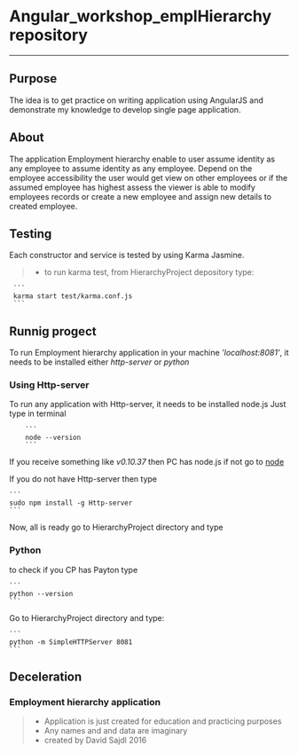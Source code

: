 
# Angular_workshop_emplHierarchy repository

***
## Purpose

The idea is to get practice on writing application using AngularJS and demonstrate my knowledge to develop single page application. 

## About
The application Employment hierarchy enable to user assume identity as any employee to assume identity as any employee. Depend on the employee accessibility the user would get view on other employees or if the assumed employee has highest assess the viewer is able to modify employees records or create a new employee and assign new details to created employee.

## Testing
Each constructor and service is tested by using Karma Jasmine.

 > * to run karma test, from HierarchyProject depository type:

     ```
     karma start test/karma.conf.js
     ```

## Runnig progect
To run Employment hierarchy application in your machine *'localhost:8081'*, it needs to be installed either *http-server* or *python*

### Using Http-server

To run any application with Http-server, it needs to be installed node.js
Just type in terminal 

		```
		node --version
		```

If you receive something like *v0.10.37* then PC has node.js if not go to [node](https://nodejs.org/en/)

If you do not have Http-server then type

	```
	sudo npm install -g Http-server
	```

Now, all is ready go to HierarchyProject directory and type

### Python 

to check if you CP has Payton type 

	```
	python --version
	```

Go to HierarchyProject directory and type:

	```
	python -m SimpleHTTPServer 8081
	```

## Deceleration

### Employment hierarchy application

> * Application is just created for education and practicing purposes 
> * Any names and and data are imaginary 
> * created by David Sajdl 2016 